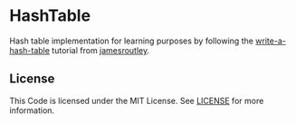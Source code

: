 # HashTable

Hash table implementation for learning purposes by following the [write-a-hash-table][1] tutorial from [jamesroutley][2].

## License

This Code is licensed under the MIT License. See [LICENSE][3] for more information.


[1]:https://github.com/jamesroutley/write-a-hash-table
[2]:https://github.com/jamesroutley
[3]:LICENSE
